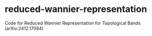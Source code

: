 # reduced-wannier-representation
Code for Reduced Wannier Representation for Topological Bands (arXiv:2412.17084) 
